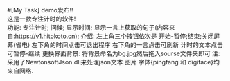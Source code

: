 #[My Task] demo发布!!
<br>这是一款专注计时的软件!<br/>
功能:
		专注计时;
		问候;
		显示时间;
		显示一言上获取的句子(内容来自:https://v1.hitokoto.cn);
介绍:
		左上角三个按钮依次是 开始-暂停;结束;关闭屏幕(省电)
		左下角的时间点击可退出程序
		右下角的一言点击可刷新
		计时的文本点击可暂停-继续
	更换界面背景:
		将背景命名为bg.jpg然后拖入sourse文件夹即可
注:
		采用了NewtonsoftJson.dll来处理json文本
		图片 字体{pingfang 和 digiface}均来自网络.
